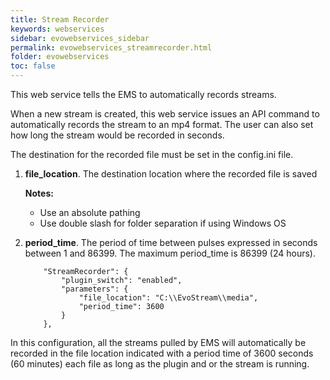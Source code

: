 ```yaml
---
title: Stream Recorder
keywords: webservices
sidebar: evowebservices_sidebar
permalink: evowebservices_streamrecorder.html
folder: evowebservices
toc: false
---
```




This web service tells the EMS to automatically records streams.

When a new stream is created, this web service issues an API command to automatically records the stream to an mp4 format. The user can also set how long the stream would be recorded in seconds.

The destination for the recorded file must be set in the config.ini file.

1. **file_location**. The destination location where the recorded file is saved

   **Notes:**

   - Use an absolute pathing
   - Use double slash for folder separation if using Windows OS

2. **period_time**. The period of time between pulses expressed in seconds between 1 and 86399. The maximum period_time is 86399 (24 hours).

   ```
       "StreamRecorder": {
           "plugin_switch": "enabled",
           "parameters": {
               "file_location": "C:\\EvoStream\\media",
               "period_time": 3600
           }
       },
   ```

In this configuration, all the streams pulled by EMS will automatically be recorded in the file location indicated with a period time of 3600 seconds (60 minutes) each file as long as the plugin and or the stream is running.
